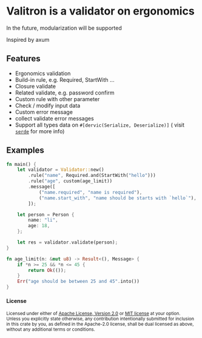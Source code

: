 # Valitron is a validator on ergonomics

In the future, modularization will be supported

Inspired by axum

## Features

- Ergonomics validation
- Build-in rule, e.g. Required, StartWith ...
- Closure validate
- Related validate, e.g. password confirm
- Custom rule with other parameter
- Check / modify input data
- Custom error message
- collect validate error messages
- Support all types data on `#[dervic(Serialize, Deserialize)]` ( visit [`serde`](https://serde.rs/) for more info)

## Examples

```rust
fn main() {
    let validator = Validator::new()
        .rule("name", Required.and(StartWith("hello")))
        .rule("age", custom(age_limit))
        .message([
            ("name.required", "name is required"),
            ("name.start_with", "name should be starts with `hello`"),
        ]);

    let person = Person {
        name: "li",
        age: 18,
    };

    let res = validator.validate(person);
}

fn age_limit(n: &mut u8) -> Result<(), Message> {
    if *n >= 25 && *n <= 45 {
        return Ok(());
    }
    Err("age should be between 25 and 45".into())
}
```

#### License

<sup>
Licensed under either of <a href="LICENSE-APACHE">Apache License, Version
2.0</a> or <a href="LICENSE-MIT">MIT license</a> at your option.
</sup>

<br>

<sub>
Unless you explicitly state otherwise, any contribution intentionally submitted
for inclusion in this crate by you, as defined in the Apache-2.0 license, shall
be dual licensed as above, without any additional terms or conditions.
</sub>
